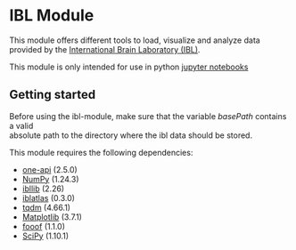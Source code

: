 # IBL Module

This module offers different tools to load, visualize and analyze data provided by the <a href="https://int-brain-lab.github.io/iblenv/notebooks_external/data_release_brainwidemap.html">International Brain Laboratory (IBL)</a>.

This module is only intended for use in python <a href="https://jupyter.org/">jupyter notebooks</a>

## Getting started

Before using the ibl-module, make sure that the variable *basePath* contains a valid <br>
absolute path to the directory where the ibl data should be stored.

This module requires the following dependencies:
- <a href="https://int-brain-lab.github.io/ONE/">one-api</a> (2.5.0)
- <a href="https://numpy.org/">NumPy</a> (1.24.3)
- <a href="https://github.com/int-brain-lab/ibllib">ibllib</a> (2.26)
- <a href="https://int-brain-lab.github.io/iblenv/_autosummary/iblatlas.html">iblatlas</a> (0.3.0)
- <a href="https://tqdm.github.io/">tqdm</a> (4.66.1)
- <a href="https://matplotlib.org/stable/">Matplotlib</a> (3.7.1)
- <a href="https://fooof-tools.github.io/fooof/">fooof</a> (1.1.0)
- <a href="https://scipy.org">SciPy</a> (1.10.1)